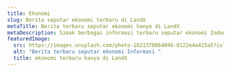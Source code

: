 ```yaml
---
title: Ekonomi
slug: Berita seputar ekonomi terbaru di LandX
metaTitle: Berita terbaru seputar ekonomi hanya di LandX
metaDescription: Simak berbagai informasi terbaru seputar ekonomi Indonesia hanya di LandX
featuredImage:
  src: https://images.unsplash.com/photo-1621378864046-0122e4a415a5?ixlib=rb-4.0.3&ixid=MnwxMjA3fDB8MHxwaG90by1wYWdlfHx8fGVufDB8fHx8&auto=format&fit=crop&w=870&q=80
  alt: "Berita terbaru seputar ekonomi Informasi "
  title: ekonomi terbaru hanya di LandX
---
```

